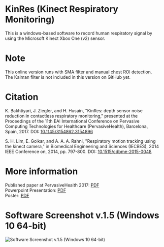 # KinRes (Kinect Respiratory Monitoring)
This is a windows-based software to record human respiratory signal by using the Microsoft Kinect Xbox One (v2) sensor.

# Note
This online version runs with SMA filter and manual chest ROI detection. The Kalman filter is not included in this version on GitHub yet.

# Citation
K. Bakhtiyari, J. Ziegler, and H. Husain, "KinRes: depth sensor noise reduction in contactless respiratory monitoring," presented at the Proceedings of the 11th EAI International Conference on Pervasive Computing Technologies for Healthcare (PervasiveHealth), Barcelona, Spain, 2017. DOI: [10.1145/3154862.3154896](https://doi.org/10.1145/3154862.3154896)

S. H. Lim, E. Golkar, and A. A. A. Rahni, "Respiratory motion tracking using the kinect camera," in Biomedical Engineering and Sciences (IECBES), 2014 IEEE Conference on, 2014, pp. 797-800. DOI: [10.1515/cdbme-2015-0048](https://doi.org/10.1515/cdbme-2015-0048)

# More information  
Published paper at PervasiveHealth 2017: [PDF](http://www.bakhtiyari.com)  
Powerpoint Presentation: [PDF](http://www.bakhtiyari.com)  
Poster: [PDF](http://www.bakhtiyari.com)  

# Software Screenshot v.1.5 (Windows 10 64-bit)  
![Software Screenshot v.1.5 (Windows 10 64-bit)](http://kaveh.bakhtiyari.com/download/extra/kinect-respiratory-v1_5.jpg)
